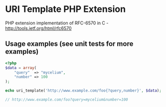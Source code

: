 URI Template PHP Extension
============

PHP extension implementation of RFC-6570 in C - http://tools.ietf.org/html/rfc6570

Usage examples (see unit tests for more examples)
--------------------------------------------------

```php
<?php
$data = array(
	"query"  => "mycelium",
	"number" => 100
);

echo uri_template('http://www.example.com/foo{?query,number}', $data);

// http://www.example.com/foo?query=mycelium&number=100
```